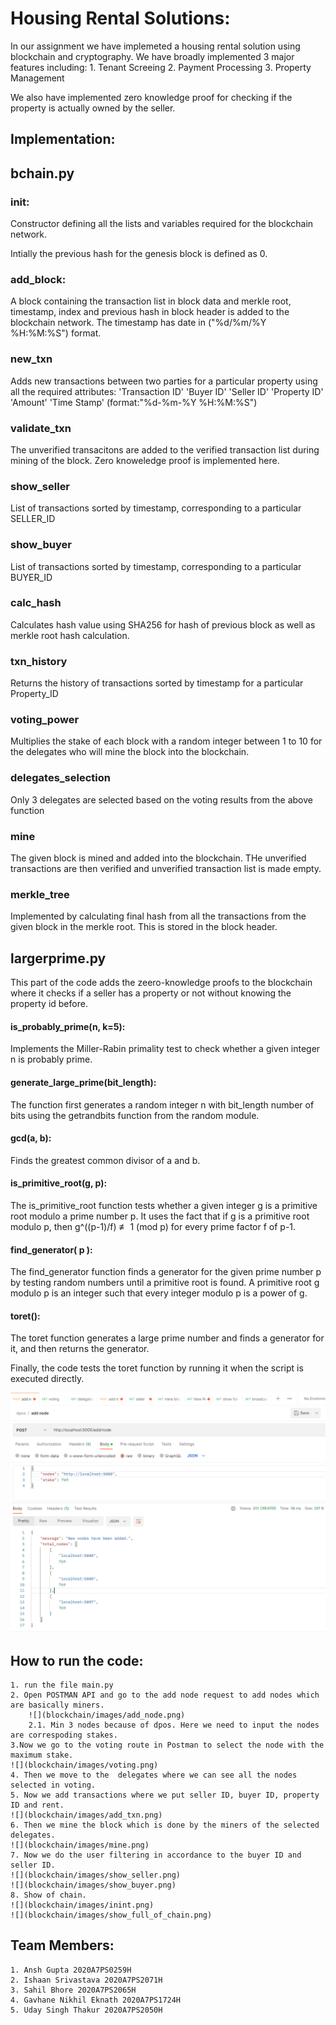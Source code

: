 # Housing Rental Solutions:
In our assignment we have implemeted a housing rental solution using blockchain and cryptography. We have broadly implemented 3 major features including:
	1. Tenant Screeing 
	2. Payment Processing
	3. Property Management

We also have implemented zero knowledge proof for checking if the property is actually owned by the seller.

## Implementation:
##  bchain.py
### __init__:
Constructor defining all the lists and variables required for the blockchain network.

Intially the previous hash for the genesis block is defined as 0.

### add_block:

A block containing the transaction list in block data and merkle root, timestamp, index and previous hash in block header is added to the blockchain network.
The timestamp has date in ("%d/%m/%Y %H:%M:%S") format.		


### new_txn

Adds new transactions between two parties for a particular property using all the required attributes:
'Transaction ID'
'Buyer ID'
'Seller ID'
'Property ID'
'Amount'
'Time Stamp' (format:"%d-%m-%Y %H:%M:%S")

### validate_txn

The unverified transacitons are added to the verified transaction list during mining of the block. Zero knoweledge proof is implemented here.
### show_seller

List of transactions sorted by timestamp, corresponding to a particular SELLER_ID

### show_buyer

List of transactions sorted by timestamp, corresponding to a particular BUYER_ID

### calc_hash

Calculates hash value using SHA256 for hash of previous block as well as merkle root hash calculation.


### txn_history

Returns the history of transactions sorted by timestamp for a particular Property_ID


### voting_power

Multiplies the stake of each block with a random integer between 1 to 10 for the delegates who will mine the block into the blockchain.


### delegates_selection

Only 3 delegates are selected based on the voting results from the above function

### mine

The given block is mined and added into the blockchain.
THe unverified transactions are then verified and unverified transaction list is made empty.

### merkle_tree

Implemented by calculating final hash from all the transactions from the given block in the merkle root.
This is stored in the block header.


## largerprime.py
This part of the code adds the zeero-knowledge proofs to the blockchain where it checks if a seller has a property or not without knowing the property id before.
####  is_probably_prime(n, k=5):
Implements the Miller-Rabin primality test to check whether a given integer n is probably prime. 

#### generate_large_prime(bit_length):
The function first generates a random integer n with bit_length number of bits using the getrandbits function from the random module. 

#### gcd(a, b):
Finds the greatest common divisor of a and b.

#### is_primitive_root(g, p):
The is_primitive_root function tests whether a given integer g is a primitive root modulo a prime number p. It uses the fact that if g is a primitive root modulo p, then g^((p-1)/f) ≢ 1 (mod p) for every prime factor f of p-1.

#### find_generator( p ):
The find_generator function finds a generator for the given prime number p by testing random numbers until a primitive root is found. A primitive root g modulo p is an integer such that every integer modulo p is a power of g.

#### toret():
The toret function generates a large prime number and finds a generator for it, and then returns the generator.

Finally, the code tests the toret function by running it when the script is executed directly. 

![](blockchain/images/add_node.png)


## How to run the code:
    1. run the file main.py
    2. Open POSTMAN API and go to the add node request to add nodes which are basically miners.
        ![](blockchain/images/add_node.png)
        2.1. Min 3 nodes because of dpos. Here we need to input the nodes are correspoding stakes.
    3.Now we go to the voting route in Postman to select the node with the maximum stake.
    ![](blockchain/images/voting.png)
    4. Then we move to the  delegates where we can see all the nodes selected in voting.
    5. Now we add transactions where we put seller ID, buyer ID, property ID and rent.
    ![](blockchain/images/add_txn.png)
    6. Then we mine the block which is done by the miners of the selected delegates.
    ![](blockchain/images/mine.png)
    7. Now we do the user filtering in accordance to the buyer ID and seller ID.
    ![](blockchain/images/show_seller.png)
    ![](blockchain/images/show_buyer.png)
    8. Show of chain.
    ![](blockchain/images/inint.png)
    ![](blockchain/images/show_full_of_chain.png)


## Team Members:
    1. Ansh Gupta 2020A7PS0259H
    2. Ishaan Srivastava 2020A7PS2071H
    3. Sahil Bhore 2020A7PS2065H
    4. Gavhane Nikhil Eknath 2020A7PS1724H
    5. Uday Singh Thakur 2020A7PS2050H